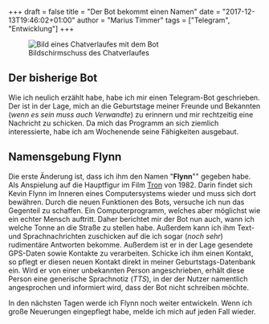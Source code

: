 +++
draft = false
title = "Der Bot bekommt einen Namen"
date = "2017-12-13T19:46:02+01:00"
author = "Marius Timmer"
tags = ["Telegram", "Entwicklung"]
+++

<figure class="left col3">
    <img
        alt="Bild eines Chatverlaufes mit dem Bot"
        src="/img/screenshot_telegrambot_01.jpg"
        srcset="/img/screenshot_telegrambot_01_small.webp 480w,
                /img/screenshot_telegrambot_01.webp       720w"
        />
    <figcaption>Bildschirmschuss des Chatverlaufes</figcaption>
</figure>

## Der bisherige Bot
Wie ich neulich erzählt habe, habe ich mir einen Telegram-Bot geschrieben. Der ist in der Lage, mich an die Geburtstage meiner Freunde und Bekannten (_wenn es sein muss auch Verwandte_) zu erinnern und mir rechtzeitig eine Nachricht zu schicken. Da mich das Programm an sich ziemlich interessierte, habe ich am Wochenende seine Fähigkeiten ausgebaut.

## Namensgebung Flynn
Die erste Änderung ist, dass ich ihm den Namen "**Flynn**"" gegeben habe. Als Anspielung auf die Hauptfigur im Film [Tron](https://de.wikipedia.org/wiki/Tron%5F%28Film%29) von 1982. Darin findet sich Kevin Flynn im Inneren eines Computersystems wieder und muss sich dort bewähren. Durch die neuen Funktionen des Bots, versuche ich nun das Gegenteil zu schaffen. Ein Computerprogramm, welches aber möglichst wie ein echter Mensch auftritt. Daher berichtet mir der Bot nun auch, wann ich welche Tonne an die Straße zu stellen habe. Außerdem kann ich ihm Text- und Sprachnachrichten zuschicken auf die ich sogar (_noch sehr_) rudimentäre Antworten bekomme. Außerdem ist er in der Lage gesendete GPS-Daten sowie Kontakte zu verarbeiten. Schicke ich ihm einen Kontakt, so pflegt er diesen neuen Kontakt direkt in meiner Geburtstags-Datenbank ein. Wird er von einer unbekannten Person angeschrieben, erhält diese Person eine generische Sprachnotiz (_TTS_), in der der Nutzer namentlich angesprochen und informiert wird, dass der Bot nicht schreiben möchte.

In den nächsten Tagen werde ich Flynn noch weiter entwickeln. Wenn ich große Neuerungen eingepflegt habe, melde ich mich auf jeden Fall wieder.

